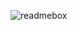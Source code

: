 ![readmebox](https://github.com/temmy76/temmy76/assets/75491363/688f7fc5-e4ff-4618-9619-2943337f685b)
